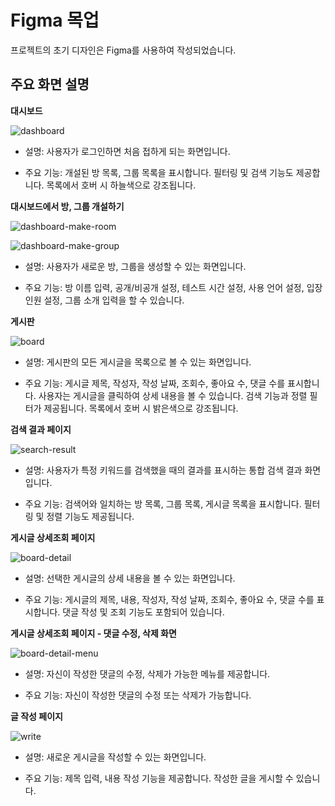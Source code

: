 # Figma 목업

프로젝트의 초기 디자인은 Figma를 사용하여 작성되었습니다.

## 주요 화면 설명

**대시보드**

![dashboard](../../Docs/assets/dashboard.png)

- 설명: 사용자가 로그인하면 처음 접하게 되는 화면입니다.

- 주요 기능: 개설된 방 목록, 그룹 목록을 표시합니다. 필터링 및 검색 기능도 제공합니다. 목록에서 호버 시 하늘색으로 강조됩니다.

**대시보드에서 방, 그룹 개설하기**

![dashboard-make-room](../../Docs/assets/dashboard-make-room.png)

![dashboard-make-group](../../Docs/assets/dashboard-make-group.png)

- 설명: 사용자가 새로운 방, 그룹을 생성할 수 있는 화면입니다.

- 주요 기능: 방 이름 입력, 공개/비공개 설정, 테스트 시간 설정, 사용 언어 설정, 입장 인원 설정, 그룹 소개 입력을 할 수 있습니다.

**게시판**

![board](../../Docs/assets/board.png)

- 설명: 게시판의 모든 게시글을 목록으로 볼 수 있는 화면입니다.

- 주요 기능: 게시글 제목, 작성자, 작성 날짜, 조회수, 좋아요 수, 댓글 수를 표시합니다. 사용자는 게시글을 클릭하여 상세 내용을 볼 수 있습니다. 검색 기능과 정렬 필터가 제공됩니다. 목록에서 호버 시 밝은색으로 강조됩니다.

**검색 결과 페이지**

![search-result](../../Docs/assets/search-result.png)

- 설명: 사용자가 특정 키워드를 검색했을 때의 결과를 표시하는 통합 검색 결과 화면입니다.

- 주요 기능: 검색어와 일치하는 방 목록, 그룹 목록, 게시글 목록을 표시합니다. 필터링 및 정렬 기능도 제공됩니다.

**게시글 상세조회 페이지**

![board-detail](../../Docs/assets/board-detail.png)

- 설명: 선택한 게시글의 상세 내용을 볼 수 있는 화면입니다.

- 주요 기능: 게시글의 제목, 내용, 작성자, 작성 날짜, 조회수, 좋아요 수, 댓글 수를 표시합니다. 댓글 작성 및 조회 기능도 포함되어 있습니다.

**게시글 상세조회 페이지 - 댓글 수정, 삭제 화면**

![board-detail-menu](../../Docs/assets/board-detail-menu.png)

- 설명: 자신이 작성한 댓글의 수정, 삭제가 가능한 메뉴를 제공합니다.

- 주요 기능: 자신이 작성한 댓글의 수정 또는 삭제가 가능합니다.

**글 작성 페이지**

![write](../../Docs/assets/write.png)

- 설명: 새로운 게시글을 작성할 수 있는 화면입니다.

- 주요 기능: 제목 입력, 내용 작성 기능을 제공합니다. 작성한 글을 게시할 수 있습니다.
